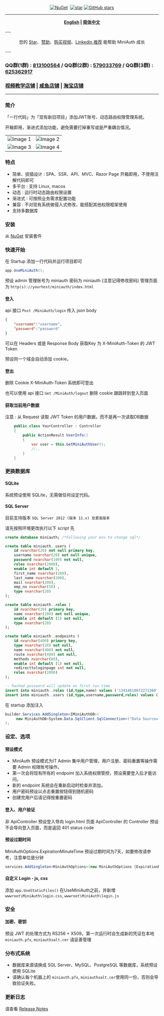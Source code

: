 ﻿<div align="center">
<p><a href="https://www.nuget.org/packages/MiniAuth"><img src="https://img.shields.io/nuget/v/MiniAuth.svg" alt="NuGet"></a>  <a href="https://www.nuget.org/packages/MiniAuth"><img src="https://img.shields.io/nuget/dt/MiniAuth.svg" alt=""></a>  
<a href="https://gitee.com/shps951023/MiniAuth"><img src="https://gitee.com/shps951023/MiniAuth/badge/star.svg" alt="star"></a> <a href="https://github.com/Mini-Software/MiniAuth" rel="nofollow"><img src="https://img.shields.io/github/stars/Mini-Software/MiniAuth?logo=github" alt="GitHub stars"></a> 
</p>
</div>

---

<div align="center">
<p><strong><a href="README.md">English</a> | <a href="README.zh-CN.md">简体中文</a></strong></p>
</div>
---

<div align="center">
<p> 您的 <a href="https://github.com/mini-software/miniauth">Star</a>、<a href="https://miniexcel.github.io">赞助</a>、<a href="https://edu.51cto.com/course/32914.html">购买视频</a>、<a href="https://www.linkedin.com/in/itweihan/">Linkedin 推荐</a> 能帮助 MiniAuth 成长 </p>
</div>
---


### QQ群(1群) : [813100564](https://qm.qq.com/cgi-bin/qm/qr?k=3OkxuL14sXhJsUimWK8wx_Hf28Wl49QE&jump_from=webapi) / QQ群(2群) : [579033769](https://jq.qq.com/?_wv=1027&k=UxTdB8pR) / QQ群(3群) : [625362917](http://qm.qq.com/cgi-bin/qm/qr?_wv=1027&k=ZFudsVhvZSNkHyt0ljbfTqZfMFO9AoFH&authKey=G5zGjiUNHjZ3efr7GzR43lESp3e3mYL2fczPALvEsUduZD2zWk9y%2BGXBJ0egt0%2FE&noverify=0&group_code=625362917)

###  [视频教学店铺](https://edu.51cto.com/course/32914.html)  |  [咸鱼店铺](https://m.tb.cn/h.5yxd1XY?tk=98krWpVNBzR)  |   [淘宝店铺](https://minisoftware.taobao.com/)

---


### 简介

「一行代码」为「现有新旧项目」添加JWT账号、动态路由权限管理系统。

开箱即用，渐进式添加功能，避免需要打掉重写或是严重耦合情况。

<table>
    <tr>
        <td><img src="https://github.com/mini-software/MiniExcel/assets/12729184/fd26b9d8-f0e9-48eb-87c7-9d54beb56256" alt="Image 1"></td>
        <td><img src="https://github.com/mini-software/MiniExcel/assets/12729184/3c7e8b76-d16b-4f35-a8a3-5a47b9540db9" alt="Image 2"></td>
    </tr>
    <tr>
        <td><img src="https://github.com/mini-software/MiniExcel/assets/12729184/dc2069ef-96df-47d9-8ea7-5d10b337d2d5" alt="Image 3"></td>
        <td><img src="https://github.com/mini-software/MiniExcel/assets/12729184/08d2404a-c494-43f4-9ce8-d563cd063ab5" alt="Image 4"></td>
    </tr>
</table>



### 特点

- 简单、拔插设计 : SPA、SSR、API、MVC、Razor Page 开箱即用，不使用注解代码即可
- 多平台 : 支持 Linux, macos
- 动态 : 运行时动态路由权限设置
- 渐进式 : 可按照业务需求配置功能
- 兼容 : 不对现有系统做侵入式修改，能搭配其他权限框架使用
- 支持多数据库

### 安装

从 [NuGet](https://www.nuget.org/packages/MiniAuth) 安装套件


### 快速开始

在 Startup 添加一行代码并运行项目即可

```csharp
app.UseMiniAuth();    
```

预设 admin 管理账号为 miniauth 密码为 miniauth (注意记得修改密码)
管理页面为 `http(s)://yourhost/miniauth/index.html`

#### 登入

api 接口 `Post /MiniAuth/login` 
传入 json body

```json
{
	"username":"username",
	"password":"password"
}
```
可以在 Headers 或是 Response Body 获取Key 为 X-MiniAuth-Token 的 JWT Token

预设同一个域会自动添加 cookie。

#### 登出

删除 Cookie X-MiniAuth-Token 系统即可登出

也可以使用 api 接口 `Get /MiniAuth/logout` 删除 cookie 跟跳转到登入页面

#### 获取当前用户数据

注意 : 从 Request 读取 JWT Token 的用户数据，而不是再一次读取DB数据

```C#
    public class YourController : Controller
    {
        public ActionResult UserInfo()
        {
            var user = this.GetMiniAuthUser();  
            //..
        }
    }
```

### 更换数据库

#### SQLite

系统预设使用 SQLite，无需做任何设定代码。

#### SQL Server 

目前支持版本 `SQL Server 2012 (版本 11.x) 及更高版本`

请先按照环境更改执行以下 script 先
```sql
create database miniauth; /*Following your env to change sql*/

create table miniauth..users (  
    id nvarchar(20) not null primary key,  
    username nvarchar(20) not null unique, 
    password nvarchar(100) not null, 
    roles nvarchar(2000),
    enable int default 1,
    first_name nvarchar(200),
    last_name nvarchar(200),
    mail nvarchar(200),
    emp_no nvarchar(50) ,
    type nvarchar(20)  
);

create table miniauth..roles (  
    id nvarchar(20) primary key,  
    name nvarchar(200) not null unique,
    enable int default (1) not null,
    type nvarchar(20)  
);

create table miniauth..endpoints (  
    id nvarchar(400) primary key,
    type nvarchar(20) not null,
    name nvarchar(400) not null,  
    route nvarchar(400) not null,
    methods nvarchar(80),
    enable int default (1) not null,
    redirecttologinpage int not null,
    roles nvarchar(2000) 
);

-- hashed password will update on first run time 
insert into miniauth..roles (id,type,name) values ('13414618672271360','miniauth','miniauth-admin');
insert into miniauth..users (id,type,username,password,roles) values ('13414618672271350','miniauth','miniauth','','13414618672271360');
```

在 startup 添加注入

```csharp
builder.Services.AddSingleton<IMiniAuthDB>(
     new MiniAuthDB<System.Data.SqlClient.SqlConnection>("Data Source=(localdb)\\MSSQLLocalDB;Integrated Security=SSPI;Initial Catalog=miniauth;app=MiniAuth")
);
```





### 设定、选项

#### 预设模式

- MiniAuth 预设模式为IT Admin 集中用户管理，用户注册、密码重置等操作需要 Admin 权限账号操作。
- 第一次会将现有所有的 endpoint 加入系统权限管控，预设需要登入后才能访问。
- 新的 endpoint 系统会在重新启动时检查并添加。
- 用户密码预设以点击重置按钮得到随机密码
- 创建完用户后请记得按重置密码

#### 登入、用户验证
非 ApiController 预设登入导向 login.html 页面
ApiController 的 Controller 预设不会导向登入页面，而是返回 401 status code

#### 预设过期时间

MiniAuthOptions.ExpirationMinuteTime 预设过期时间为7天，如要修改请参考，注意单位是分钟

```C#
services.AddSingleton<MiniAuthOptions>(new MiniAuthOptions {ExpirationMinuteTime=12*24*60 });
```

#### 自定义 Login - js, css

添加 `app.UseStaticFiles()` 在UseMiniAuth之前，并新增  `wwwroot\MiniAuth\login.css`,  `wwwroot\MiniAuth\login.js`

### 安全

#### 加密、密钥
预设 JWT 的处理方式为 RS256 + X509，第一次运行时会生成新的凭证在本地 `miniauth.pfx`, `miniauthsalt.cer` 请妥善管理

### 分布式系统

- 数据库来源请换成 SQL Server、MySQL、PostgreSQL 等数据库，系统预设使用 SQLite
- 请确认每个机器上的 `miniauth.pfx`, `miniauthsalt.cer`使用同一份，否则会导致验证失败。


### 更新日志

请查看 [Release Notes](releases)